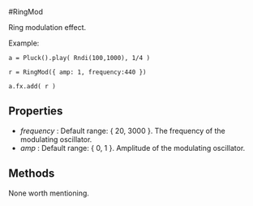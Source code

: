 #RingMod

Ring modulation effect.

Example:
```
a = Pluck().play( Rndi(100,1000), 1/4 )

r = RingMod({ amp: 1, frequency:440 })

a.fx.add( r )
```

## Properties

* _frequency_ : Default range: { 20, 3000 }. The frequency of the modulating oscillator. 
* _amp_  : Default range: { 0, 1 }. Amplitude of the modulating oscillator. 

## Methods

None worth mentioning.
